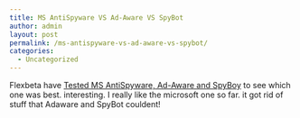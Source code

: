 ```yaml
---
title: MS AntiSpyware VS Ad-Aware VS SpyBot
author: admin
layout: post
permalink: /ms-antispyware-vs-ad-aware-vs-spybot/
categories:
  - Uncategorized
---
```

Flexbeta have [Tested MS AntiSpyware, Ad-Aware and SpyBoy][1] to see which one was best. interesting. I really like the microsoft one so far. it got rid of stuff that Adaware and SpyBot couldent!

 [1]: http://www.flexbeta.net/main/articles.php?action=show&id=84